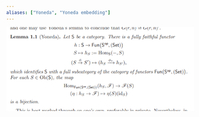 ```yaml
---
aliases: ["Yoneda", "Yoneda embedding"]
---
```


![](attachments/Pasted%20image%2020210511151053.png)